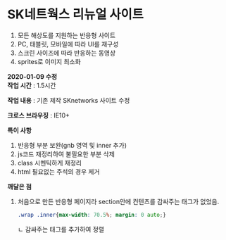 # SK네트웍스 리뉴얼 사이트

1. 모든 해상도를 지원하는 반응형 사이트 <br>
2. PC, 태블릿, 모바일에 따라 UI를 재구성<br>
3. 스크린 사이즈에 따라 반응하는 동영상 <br>
4. sprites로 이미지 최소화

**2020-01-09 수정**<br>
**작업 시간** : 1.5시간

**작업 내용** : 기존 제작 SKnetworks 사이트 수정

**크로스 브라우징** : IE10+

**특이 사항**
1. 반응형 부분 보완(gnb 영역 및 inner 추가)
2. js코드 재정리하여 불필요한 부분 삭제
3. class 시멘틱하게 재정리
4. html 필요없는 주석의 경우 제거

**깨달은 점**
1. 처음으로 만든 반응형 페이지라 section안에 컨텐츠를 감싸주는 태그가 없었음.<br>
   ```css
   .wrap .inner{max-width: 70.5%; margin: 0 auto;} 
   ``` 
   ㄴ 감싸주는 태그를 추가하여 정렬


